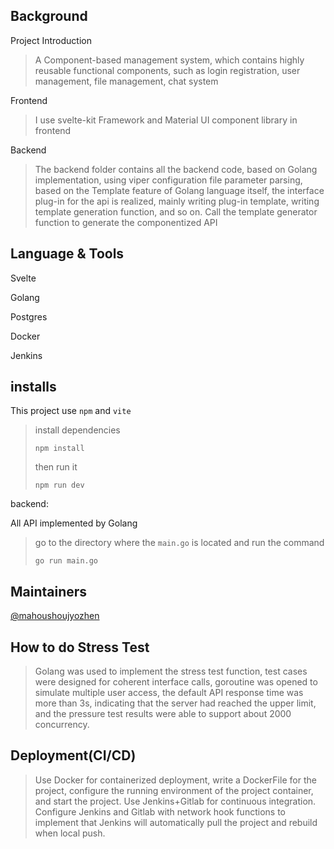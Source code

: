 ## Background

Project Introduction

> A Component-based management system, which contains highly reusable functional components, such as login registration, user management, file management, chat system

Frontend

>I use svelte-kit Framework and Material UI component library in frontend

Backend

>The backend folder contains all the backend code, based on Golang implementation, using viper configuration file parameter parsing, based on the Template feature of Golang language itself, the interface plug-in for the api is realized, mainly writing plug-in template, writing template generation function, and so on. Call the template generator function to generate the componentized API



## Language & Tools

Svelte

Golang

Postgres

Docker

Jenkins



## installs

This project use `npm` and `vite`

>install dependencies
>
>```shell
>npm install 
>```
>
>then run it
>
>```shell
>npm run dev
>```

backend:

All API implemented by Golang

>go to the directory where the `main.go` is located and run the command
>
>```
>go run main.go
>```



## Maintainers

[@mahoushoujyozhen](https://github.com/mahoushoujyozhen)



## How to do Stress Test

>Golang was used to implement the stress test function, test cases were designed for coherent interface calls, goroutine was opened to simulate multiple user access, the default API response time was more than 3s, indicating that the server had reached the upper limit, and the pressure test results were able to support about 2000 concurrency.



## Deployment(CI/CD)

>Use Docker for containerized deployment, write a DockerFile for the project, configure the running environment of the project container, and start the project. Use Jenkins+Gitlab for continuous integration. Configure Jenkins and Gitlab with network hook functions to implement that Jenkins will automatically pull the project and rebuild when local push.


